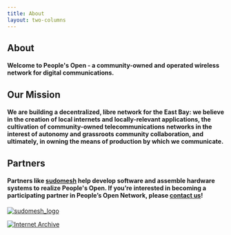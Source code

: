 ```yaml
---
title: About
layout: two-columns
---
```


## About

#### Welcome to People's Open - a community-owned and operated wireless network for digital communications.

## Our Mission  

#### We are building a decentralized, libre network for the East Bay: we believe in the creation of local internets and locally-relevant applications, the cultivation of community-owned telecommunications networks in the interest of autonomy and grassroots community collaboration, and ultimately, in owning the means of production by which we communicate.

## Partners

#### Partners like [sudomesh](http://sudomesh.org/) help develop software and assemble hardware systems to realize People's Open. If you’re interested in becoming a participating partner in People’s Open Network, please [contact us](mailto:info@peoplesopen.net)!

[![sudomesh_logo](/assets/images/sudomesh_logo.jpg)](http://sudomesh.org/)

[![Internet Archive](https://commons.wikimedia.org/wiki/File:Internet_Archive_logo_and_wordmark.svg)](https://archive.org/)


